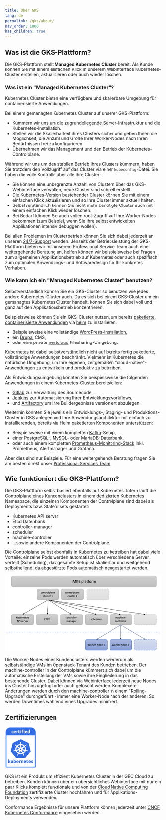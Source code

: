 ```yaml
---
title: Über GKS
lang: de
permalink: /gks/about/
nav_order: 1000
has_children: true
---
```

<!-- LTeX:  language=de-DE -->

## Was ist die GKS-Plattform?

Die GKS-Plattform stellt **Managed Kubernetes Cluster** bereit. Als Kunde können Sie mit einem einfachen Klick in unserem Webinterface Kubernetes-Cluster erstellen, aktualisieren oder auch wieder löschen.

### Was ist ein "Managed Kubernetes Cluster"?

Kubernetes Cluster bieten eine verfügbare und skalierbare Umgebung für containerisierte Anwendungen.

Bei einem gemanagten Kubernetes Cluster auf unserer GKS-Plattform:

* Kümmern wir uns um die zugrundeliegende Server-Infrastruktur und die Kubernetes-Installation.
* Stellen wir die Skalierbarkeit ihres Clusters sicher und geben Ihnen die Möglichkeit, die Anzahl und Größe Ihrer Worker-Nodes nach Ihren Bedürfnissen frei zu konfigurieren.
* Übernehmen wir das Management und den Betrieb der Kubernetes-Controlplane.

Während wir uns um den stabilen Betrieb Ihres Clusters kümmern, haben Sie trotzdem den Vollzugriff auf das Cluster via einer `kubeconfig`-Datei. Sie haben die volle Kontrolle über alle Ihre Cluster:

* Sie können eine unbegrenzte Anzahl von Clustern über das GKS-Webinterface verwalten, neue Cluster sind schnell erstellt.
* Die Kubernetes-Version bestehender Cluster können Sie mit einem einfachen Klick aktualisieren und so Ihre Cluster immer aktuell halten.
* Selbstverständlich können Sie nicht mehr benötigte Cluster auch mit einem einfachen Klick wieder löschen.
* Bei Bedarf können Sie auch vollen root-Zugriff auf Ihre Worker-Nodes bekommen (zum Beispiel, wenn Sie Ihre selbst entwickelten Applikationen intensiv debuggen wollen).

Bei allen Problemen im Clusterbetrieb können Sie sich dabei jederzeit an unseren [24/7-Support](mailto:support@gec.io) wenden. Jenseits der Betriebsleistung der GKS-Plattform bieten wir mit unserem Professional Service Team auch eine weitergehende Beratung an, helfen können wir beispielsweise bei Fragen zum allgemeinen Applikationsbetrieb auf Kubernetes oder auch spezifisch zum optimalen Anwendungs- und Softwaredesign für Ihr konkretes Vorhaben.

### Wie kann ich ein "Managed Kubernetes Cluster" benutzen?

Selbstverständlich können Sie ein GKS-Cluster so benutzen wie jedes andere Kubernetes-Cluster auch. Da es sich bei einem GKS-Cluster um ein gemanagtes Kubernetes Cluster handelt, können Sie sich dabei voll und ganz auf den Applikationsbetrieb konzentrieren.

Beispielsweise können Sie ein GKS-Cluster nutzen, um bereits [paketierte, containerisierte Anwendungen](https://artifacthub.io/) via [helm](https://helm.sh/) zu installieren:

* Beispielsweise eine vollständige [WordPress-Installation](https://artifacthub.io/packages/helm/bitnami/wordpress),
* ein [Drupal](https://artifacthub.io/packages/helm/bitnami/drupal) CMS,
* oder eine private [nextcloud](https://artifacthub.io/packages/helm/nextcloud/nextcloud) Filesharing-Umgebung.

Kubernetes ist dabei selbstverständlich nicht auf bereits fertig paketierte, vollständige Anwendungen beschränkt. Vielmehr ist Kubernetes die natürliche Umgebung, um Ihre eigenen, zeitgemäßen "cloud-native"-Anwendungen zu entwickeln und produktiv zu betreiben.

Als Entwicklungsumgebung könnten Sie beispielsweise die folgenden Anwendungen in einem Kubernetes-Cluster bereitstellen:

* [Gitlab](https://artifacthub.io/packages/helm/gitlab/gitlab) zur Verwaltung des Sourcecode,
* [Jenkins](https://artifacthub.io/packages/helm/jenkinsci/jenkins) zur Automatisierung Ihrer Entwicklungsworkflows,
* und [Artifactory](https://artifacthub.io/packages/helm/jfrog/artifactory) um Ihre Buildergebnisse versioniert abzulegen.

Weiterhin könnten Sie jeweils ein Entwicklungs-, Staging- und Produktions-Cluster in GKS anlegen und Ihre Anwendungsarchitektur mit einfach zu installierenden, bereits via Helm paketierten Komponenten unterstützen:

* Beispielsweise mit einem kompletten [Kafka](https://artifacthub.io/packages/helm/bitnami/kafka)-Setup,
* einer [PostgreSQL](https://artifacthub.io/packages/helm/bitnami/postgresql)-, [MySQL](https://artifacthub.io/packages/helm/bitnami/mysql)- oder [MariaDB](https://artifacthub.io/packages/helm/bitnami/mariadb)-Datenbank,
* oder auch einem kompletten [Prometheus-Monitoring-Stack](https://artifacthub.io/packages/helm/prometheus-community/kube-prometheus-stack) inkl. Prometheus, Alertmanager und Grafana.

Aber dies sind nur Beispiele. Für eine weitergehende Beratung fragen Sie am besten direkt unser [Professional Services Team](mailto:support@gec.io).

## Wie funktioniert die GKS-Plattform?

Die GKS-Plattform selbst basiert ebenfalls auf Kubernetes. Intern läuft die Controlplane eines Kundenclusters in einem dedizierten Kubernetes Namespace, die einzelnen Komponenten der Controlplane sind dabei als Deployments bzw. Statefulsets gestartet:

* Kubernetes API server
* Etcd Datenbank
* controller-manager
* scheduler
* machine-controller
* ...sowie andere Komponenten der Controlplane.

Die Controlplane selbst ebenfalls in Kubernetes zu betreiben hat dabei viele Vorteile: einzelne Pods werden automatisch über verschiedene Server verteilt (Scheduling), das gesamte Setup ist skalierbar und weitgehend selbstheilend, da abgestürzte Pods automatisch neugestartet werden.

![GKS platform](gks-platform.png)

Die Worker-Nodes eines Kundenclusters werden wiederum als selbstständige VMs im Openstack-Tenant des Kunden betrieben. Der machine-controller in der Controlplane kümmert sich dabei um die automatische Erstellung der VMs sowie ihre Eingliederung in das bestehende Cluster. Dabei können via Webinterface jederzeit neue Nodes ins Cluster hinzugefügt oder auch gelöscht werden. Komplexere Änderungen werden durch den machine-controller in einem "Rolling-Upgrade" durchgeführt - immer eine Worker-Node nach der anderen. So werden Downtimes während eines Upgrades minimiert.

## Zertifizierungen

<img src="certified-kubernetes.png" alt="Certified Kubernetes Logo" width="100"/>

GKS ist ein Produkt um effizient Kubernetes Cluster in der GEC Cloud zu betreiben.
Kunden können über ein übersichtliches Webinterface mit nur ein paar Klicks komplett funktionale
und von der [Cloud Native Computing Foundation](https://cncf.io/ck)
zertifizierte Cluster hochfahren und für Applikations-Deployments verwenden.

Conformance Ergebnisse für unsere Plattform können jederzeit unter
[CNCF Kubernetes Conformance](https://github.com/cncf/k8s-conformance)
eingesehen werden.
